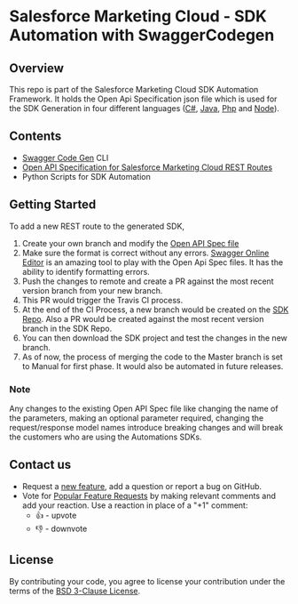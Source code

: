 # Salesforce Marketing Cloud - SDK Automation with SwaggerCodegen

## Overview
This repo is part of the Salesforce Marketing Cloud SDK Automation Framework. It holds the Open Api Specification json file which is used for the SDK Generation in four different languages ([C#](https://github.com/salesforce-marketingcloud/mcsdk-automation-csharp), [Java](https://github.com/salesforce-marketingcloud/mcsdk-automation-java), [Php](https://github.com/salesforce-marketingcloud/mcsdk-automation-php) and [Node](https://github.com/salesforce-marketingcloud/mcsdk-automation-node)). 

## Contents
- [Swagger Code Gen](https://github.com/swagger-api/swagger-codegen) CLI
- [Open API Specification for Salesforce Marketing Cloud REST Routes](https://github.com/salesforce-marketingcloud/mcsdk-automation-framework-core/blob/master/resources/sfmc-openapi-v2.json)
- Python Scripts for SDK Automation

## Getting Started

To add a new REST route to the generated SDK,
1. Create your own branch and modify the [Open API Spec file](https://github.com/salesforce-marketingcloud/mcsdk-automation-framework-core/blob/master/resources/sfmc-openapi-v2.json)
2. Make sure the format is correct without any errors. [Swagger Online Editor](https://editor.swagger.io/) is an amazing tool to play with the Open Api Spec files. It has the ability to identify formatting errors.
3. Push the changes to remote and create a PR against the most recent version branch from your new branch.
4. This PR would trigger the Travis CI process. 
5. At the end of the CI Process, a new branch would be created on the [SDK Repo](https://github.com/salesforce-marketingcloud/mcsdk-automation-csharp). Also a PR would be created against the most recent version branch in the SDK Repo. 
6. You can then download the SDK project and test the changes in the new branch. 
7. As of now, the process of merging the code to the Master branch is set to Manual for first phase. It would also be automated in future releases. 

### Note
Any changes to the existing Open API Spec file like changing the name of the parameters, making an optional parameter required, changing the request/response model names introduce breaking changes and will break the customers who are using the Automations SDKs.

## Contact us

- Request a [new feature](https://github.com/salesforce-marketingcloud/mcsdk-automation-framework-core/issues?q=is%3Aissue+is%3Aopen+sort%3Aupdated-desc), add a question or report a bug on GitHub.
- Vote for [Popular Feature Requests](https://github.com/salesforce-marketingcloud/mcsdk-automation-framework-core/issues?q=is%3Aissue+is%3Aopen+sort%3Aupdated-desc) by making relevant comments and add your reaction. Use a reaction in place of a "+1" comment:
    - 👍 - upvote
    - 👎 - downvote

## License
By contributing your code, you agree to license your contribution under the terms of the [BSD 3-Clause License](https://github.com/salesforce-marketingcloud/mcsdk-automation-framework-core/blob/master/LICENSE.md).